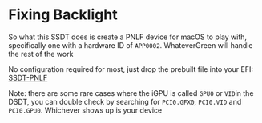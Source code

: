 # Fixing Backlight

So what this SSDT does is create a PNLF device for macOS to play with, specifically one with a hardware ID of `APP0002`. WhateverGreen will handle the rest of the work


No configuration required for most, just drop the prebuilt file into your EFI: [SSDT-PNLF](https://github.com/khronokernel/Getting-Started-With-ACPI/blob/master/extra-files/SSDT-PNLF.aml)

Note: there are some rare cases where the iGPU is called `GPU0` or `VID`in the DSDT, you can double check by searching for `PCI0.GFX0`, `PCI0.VID` and `PCI0.GPU0`. Whichever shows up is your device
